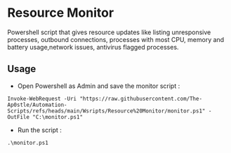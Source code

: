 # Resource Monitor
Powershell script that gives resource updates like listing unresponsive processes, outbound connections, processes with most CPU, memory and battery usage,network issues, antivirus flagged processes.

## Usage 
- Open Powershell as Admin and save the monitor script : 
```
Invoke-WebRequest -Uri "https://raw.githubusercontent.com/The-Ap0stle/Automation-Scripts/refs/heads/main/Wsripts/Resource%20Monitor/monitor.ps1" -OutFile "C:\monitor.ps1"
```
- Run the script :
```
.\monitor.ps1
```